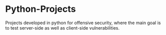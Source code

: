 # Python-Projects
Projects developed in python for offensive security, where the main goal is to test server-side as well as client-side vulnerabilities.

